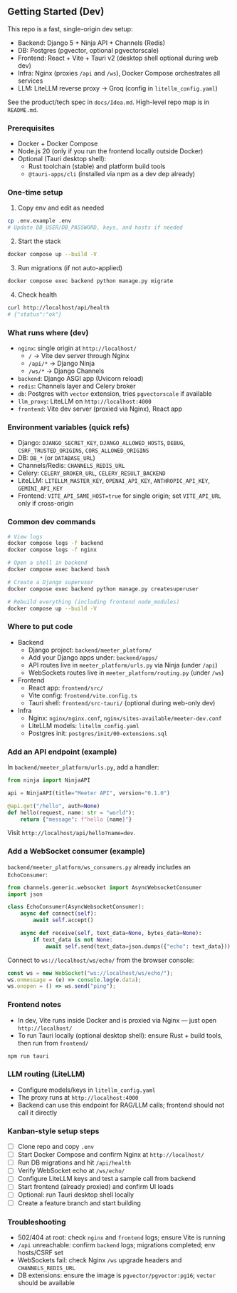 ## Getting Started (Dev)

This repo is a fast, single-origin dev setup:

- Backend: Django 5 + Ninja API + Channels (Redis)
- DB: Postgres (pgvector, optional pgvectorscale)
- Frontend: React + Vite + Tauri v2 (desktop shell optional during web dev)
- Infra: Nginx (proxies `/api` and `/ws`), Docker Compose orchestrates all services
- LLM: LiteLLM reverse proxy → Groq (config in `litellm_config.yaml`)

See the product/tech spec in `docs/Idea.md`. High-level repo map is in `README.md`.

### Prerequisites

- Docker + Docker Compose
- Node.js 20 (only if you run the frontend locally outside Docker)
- Optional (Tauri desktop shell):
  - Rust toolchain (stable) and platform build tools
  - `@tauri-apps/cli` (installed via npm as a dev dep already)

### One-time setup

1. Copy env and edit as needed

```bash
cp .env.example .env
# Update DB_USER/DB_PASSWORD, keys, and hosts if needed
```

2. Start the stack

```bash
docker compose up --build -V
```

3. Run migrations (if not auto-applied)

```bash
docker compose exec backend python manage.py migrate
```

4. Check health

```bash
curl http://localhost/api/health
# {"status":"ok"}
```

### What runs where (dev)

- `nginx`: single origin at `http://localhost/`
  - `/` → Vite dev server through Nginx
  - `/api/*` → Django Ninja
  - `/ws/*` → Django Channels
- `backend`: Django ASGI app (Uvicorn reload)
- `redis`: Channels layer and Celery broker
- `db`: Postgres with `vector` extension, tries `pgvectorscale` if available
- `llm_proxy`: LiteLLM on `http://localhost:4000`
- `frontend`: Vite dev server (proxied via Nginx), React app

### Environment variables (quick refs)

- Django: `DJANGO_SECRET_KEY`, `DJANGO_ALLOWED_HOSTS`, `DEBUG`, `CSRF_TRUSTED_ORIGINS`, `CORS_ALLOWED_ORIGINS`
- DB: `DB_*` (or `DATABASE_URL`)
- Channels/Redis: `CHANNELS_REDIS_URL`
- Celery: `CELERY_BROKER_URL`, `CELERY_RESULT_BACKEND`
- LiteLLM: `LITELLM_MASTER_KEY`, `OPENAI_API_KEY`, `ANTHROPIC_API_KEY`, `GEMINI_API_KEY`
- Frontend: `VITE_API_SAME_HOST=true` for single origin; set `VITE_API_URL` only if cross-origin

<!-- Tailwind section removed: project uses plain CSS styles in `frontend/src/styles.css`. -->

### Common dev commands

```bash
# View logs
docker compose logs -f backend
docker compose logs -f nginx

# Open a shell in backend
docker compose exec backend bash

# Create a Django superuser
docker compose exec backend python manage.py createsuperuser

# Rebuild everything (including frontend node_modules)
docker compose up --build -V
```

### Where to put code

- Backend
  - Django project: `backend/meeter_platform/`
  - Add your Django apps under: `backend/apps/`
  - API routes live in `meeter_platform/urls.py` via Ninja (under `/api`)
  - WebSockets routes live in `meeter_platform/routing.py` (under `/ws`)
- Frontend
  - React app: `frontend/src/`
  - Vite config: `frontend/vite.config.ts`
  - Tauri shell: `frontend/src-tauri/` (optional during web-only dev)
- Infra
  - Nginx: `nginx/nginx.conf`, `nginx/sites-available/meeter-dev.conf`
  - LiteLLM models: `litellm_config.yaml`
  - Postgres init: `postgres/init/00-extensions.sql`

### Add an API endpoint (example)

In `backend/meeter_platform/urls.py`, add a handler:

```python
from ninja import NinjaAPI

api = NinjaAPI(title="Meeter API", version="0.1.0")

@api.get("/hello", auth=None)
def hello(request, name: str = "world"):
    return {"message": f"hello {name}"}
```

Visit `http://localhost/api/hello?name=dev`.

### Add a WebSocket consumer (example)

`backend/meeter_platform/ws_consumers.py` already includes an `EchoConsumer`:

```python
from channels.generic.websocket import AsyncWebsocketConsumer
import json

class EchoConsumer(AsyncWebsocketConsumer):
    async def connect(self):
        await self.accept()

    async def receive(self, text_data=None, bytes_data=None):
        if text_data is not None:
            await self.send(text_data=json.dumps({"echo": text_data}))
```

Connect to `ws://localhost/ws/echo/` from the browser console:

```js
const ws = new WebSocket("ws://localhost/ws/echo/");
ws.onmessage = (e) => console.log(e.data);
ws.onopen = () => ws.send("ping");
```

### Frontend notes

- In dev, Vite runs inside Docker and is proxied via Nginx — just open `http://localhost/`
- To run Tauri locally (optional desktop shell): ensure Rust + build tools, then run from `frontend/`

```bash
npm run tauri
```

### LLM routing (LiteLLM)

- Configure models/keys in `litellm_config.yaml`
- The proxy runs at `http://localhost:4000`
- Backend can use this endpoint for RAG/LLM calls; frontend should not call it directly

### Kanban-style setup steps

- [ ] Clone repo and copy `.env`
- [ ] Start Docker Compose and confirm Nginx at `http://localhost/`
- [ ] Run DB migrations and hit `/api/health`
- [ ] Verify WebSocket echo at `/ws/echo/`
- [ ] Configure LiteLLM keys and test a sample call from backend
- [ ] Start frontend (already proxied) and confirm UI loads
- [ ] Optional: run Tauri desktop shell locally
- [ ] Create a feature branch and start building

### Troubleshooting

- 502/404 at root: check `nginx` and `frontend` logs; ensure Vite is running
- `/api` unreachable: confirm `backend` logs; migrations completed; env hosts/CSRF set
- WebSockets fail: check Nginx `/ws` upgrade headers and `CHANNELS_REDIS_URL`
- DB extensions: ensure the image is `pgvector/pgvector:pg16`; `vector` should be available
